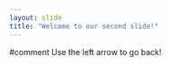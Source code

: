 ```yaml
---
layout: slide
title: "Welcome to our second slide!"
---
```

#comment
Use the left arrow to go back!
